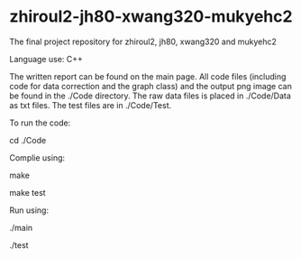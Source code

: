 # zhiroul2-jh80-xwang320-mukyehc2
The final project repository for zhiroul2, jh80, xwang320 and mukyehc2

Language use: C++

The written report can be found on the main page. All code files (including code for data correction and the graph class) and the output png image can be found in the ./Code directory. The raw data files is placed in ./Code/Data as txt files. The test files are in ./Code/Test. 

To run the code:

cd ./Code

Complie using:

make

make test

Run using:

./main

./test

